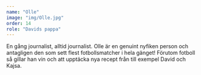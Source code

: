 ```yaml
---
name: "Olle"
image: "img/Olle.jpg"
order: 14
role: "Davids pappa"
---
```

En gång journalist, alltid journalist. Olle är en genuint nyfiken person och antagligen den som sett flest fotbollsmatcher i hela gänget! Förutom fotboll så gillar han vin och att upptäcka nya recept från till exempel David och Kajsa.
